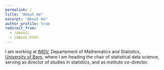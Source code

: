 ```yaml
---
permalink: /
title: "About me"
excerpt: "About me"
author_profile: true
redirect_from: 
  - /about/
  - /about.html
---
```


  <p>I am working at <a href="http://www.imsv.unibe.ch/index_eng.html"> IMSV</a>, Departement of Mathematics and Statistics, 
      <a href="http://www.unibe.ch">University of Bern</a>, where I am heading the chair of statistical data science, serving 
      as director of studies in statistics, and as institute co-director.   
      <!--My office (-106) is located in the "Alpenegg building", Alpeneggstrasse 22, 3012 Bern. </p> -->
      </p>
 
